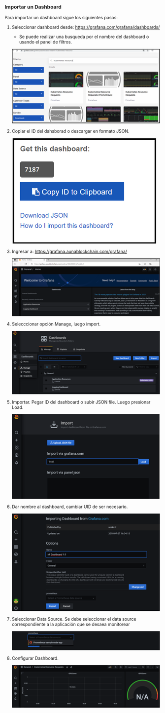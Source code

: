 ### Importar un Dashboard


Para importar un dashboard sigue los siguientes pasos:

1.	Seleccionar dashboard desde: https://grafana.com/grafana/dashboards/
     - Se puede realizar una busqueda por el nombre del dashboard o usando el panel de filtros.

    ![01_dashboard_selection]( ../img/grafana/01_dashboard_selection.png "Seleccionar Dashboard")

2.	Copiar el ID del dahsborad o descargar en formato JSON.

    ![02_id_copy]( ../img/grafana/02_id_copy.png "Copiar ID")

3.	Ingresar a:
    https://grafana.aunablockchain.com/grafana/

    ![03_auna_grafana]( ../img/grafana/03_auna_grafana.png "Grafana Auna")

4.	Selecccionar opción Manage, luego import.

    ![04_dashboard_manage]( ../img/grafana/04_dashboard_manage.png "Manage")

5.	Importar. Pegar ID del dashboard o subir JSON file. Luego presionar Load.

    ![05_id_import]( ../img/grafana/05_id_import.png "Pegar ID")

6.	Dar nombre al dashboard, cambiar UID de ser necesario.

    ![06_dashboard_name]( ../img/grafana/06_dashboard_name.png "Nombre y UID")

7.	Seleccionar Data Source. Se debe seleccionar el data source correspondiente a la aplicación que se desaea monitorear

    ![07_data_source]( ../img/grafana/07_data_source.png "Data Source")

8.	Configurar Dashboard.

    ![08_dashboard_settings]( ../img/grafana/08_dashboard_settings.png "Dashboard Settings")


